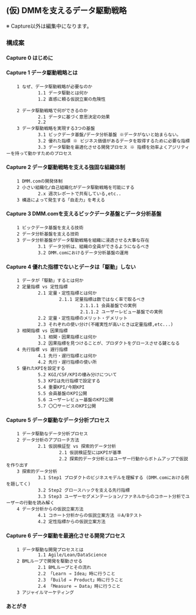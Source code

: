 ## (仮) DMMを支えるデータ駆動戦略

※ Capture以外は編集中になります。


### 構成案

#### Capture 0 はじめに

#### Capture 1 データ駆動戦略とは
        1 なぜ、データ駆動戦略が必要なのか
                1.1 データ駆動とは何か
                1.2 直感に頼る仮説立案の危険性
               
        2 データ駆動戦略で何ができるのか
                2.1 データに基づく意思決定の効果
                2.2 
        3 データ駆動戦略を実現する3つの基盤
                3.1 ビックデータ基盤/データ分析基盤 ※データがないと始まらない。
                3.2 優れた指標 ※ ビジネス価値があるデータを取得するために必要な指標
                3.3 データ駆動を最適化させる開発プロセス ※ 指標を効率よくアジリティーを持って動かすためのプロセス
        
#### Capture 2 データ駆動戦略を支える強固な組織体制
        1 DMM.comの開発体制
        2 小さい組織化/自己組織化がデータ駆動戦略を可能にする
                2.x 週次レポートで共有している,etc..
        3 構造によって発生する「自走力」を考える
        
#### Capture 3 DMM.comを支えるビックデータ基盤とデータ分析基盤
        1 ビックデータ基盤を支える技術
        2 データ分析基盤を支える技術
        3 データ分析基盤がデータ駆動戦略を組織に浸透させる大事な存在
                3.1 データ分析は、組織の全員ができるようになるべき
                3.2 DMM.comにおけるデータ分析基盤の運用
                
#### Capture 4 優れた指標でないとデータは「駆動」しない
        1 データが「駆動」するとは何か
        2 定量指標 vs 定性指標
                2.1 定量・定性指標とは何か
                        2.1.1 定量指標は数ではなく率で取るべき
                                2.1.1.1 会員基盤での実例
                                2.1.1.2 ユーザーレビュー基盤での実例
                2.2 定量・定性指標のメリット・デメリット
                2.3 それぞれの使い分け(不確実性が高いときは定量指標,etc...)
        3 相関指標 vs 因果指標
                3.1 相関・因果指標とは何か
                3.2 因果指標を見つけることが、プロダクトをグロースさせる鍵となる
        4 先行指標 vs 遅行指標
                4.1 先行・遅行指標とは何か
                4.2 先行・遅行指標の使い所
        5 優れたKPIを設定する
                5.2 KGI/CSF/KPIの棲み分けについて
                5.3 KPIは先行指標で設定する
                5.4 重要KPI/今期KPI
                5.5 会員基盤のKPI公開
                5.6 ユーザーレビュー基盤のKPI公開
                5.7 〇〇サービスのKPI公開
          
        
#### Capture 5 データ駆動なデータ分析プロセス
        1 データ駆動なデータ分析プロセス
        2 データ分析のアプローチ方法
                2.1 仮説検証型 vs 探索的データ分析
                        2.1 仮説検証型にはKPIが基準
                        2.2 探索的データ分析とはユーザー行動からボトムアップで仮説を作り出す
        3 探索的データ分析
                3.1 Step1 プロダクトのビジネスモデルを理解する (DMM.comにおける例を題してく)
                3.2 Step2 グロースハックを支える先行指標
                3.3 Step3 ユーザーセグメンテーション/ファネルからのコホート分析でユーザーの行動を読み解く
        4 データ分析からの仮説立案方法
                4.1 コホート分析からの仮説立案方法 ※A/Bテスト
                4.2 定性指標からの仮説立案方法
        
#### Capture 6 データ駆動を最適化させる開発プロセス
        1 データ駆動な開発プロセスとは 
                1.1 Agile/Lean/DataScience
        2 BMLループで開発を駆動させる
                2.1 BMLループとその流れ
                2.2 「Learn → Idea」時に行うこと
                2.3 「Build → Product」時に行うこと
                2.4 「Measure → Data」時に行うこと
        3 アジャイルマーケティング
        
        
####  あとがき

